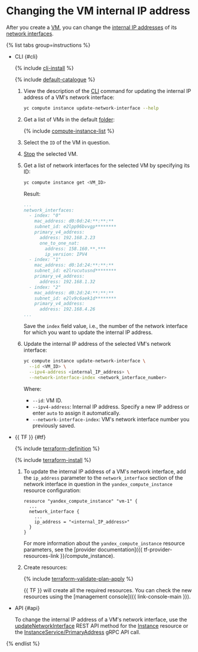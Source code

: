 # Changing the VM internal IP address

After you create a [VM](../../concepts/vm.md), you can change the [internal IP addresses](../../../vpc/concepts/address.md#internal-addresses) of its [network interfaces](../../concepts/network.md).

{% list tabs group=instructions %}

- CLI {#cli}

   {% include [cli-install](../../../_includes/cli-install.md) %}

   {% include [default-catalogue](../../../_includes/default-catalogue.md) %}

   1. View the description of the [CLI](../../../cli/) command for updating the internal IP address of a VM's network interface:

      ```bash
      yc compute instance update-network-interface --help
      ```

   1. Get a list of VMs in the default [folder](../../../resource-manager/concepts/resources-hierarchy.md#folder):

      {% include [compute-instance-list](../../_includes_service/compute-instance-list.md) %}

   1. Select the `ID` of the VM in question.

   1. [Stop](vm-stop-and-start.md#stop) the selected VM.

   1. Get a list of network interfaces for the selected VM by specifying its ID:

      ```bash
      yc compute instance get <VM_ID>
      ```

      Result:

      ```yml
      ...
      network_interfaces:
        - index: "0"
          mac_address: d0:0d:24:**:**:**
          subnet_id: e2lpp96bvvgp********
          primary_v4_address:
            address: 192.168.2.23
            one_to_one_nat:
              address: 158.160.**.***
              ip_version: IPV4
        - index: "1"
          mac_address: d0:1d:24:**:**:**
          subnet_id: e2lrucutusnd********
          primary_v4_address:
            address: 192.168.1.32
        - index: "2"
          mac_address: d0:2d:24:**:**:**
          subnet_id: e2lv9c6aek1d********
          primary_v4_address:
            address: 192.168.4.26
      ...
      ```

      Save the `index` field value, i.e., the number of the network interface for which you want to update the internal IP address.

   1. Update the internal IP address of the selected VM's network interface:

      ```bash
      yc compute instance update-network-interface \
        --id <VM_ID> \
        --ipv4-address <internal_IP_address> \
        --network-interface-index <network_interface_number>
      ```

      Where:
      * `--id`: VM ID.
      * `--ipv4-address`: Internal IP address. Specify a new IP address or enter `auto` to assign it automatically.
      * `--network-interface-index`: VM's network interface number you previously saved.

- {{ TF }} {#tf}

   {% include [terraform-definition](../../../_tutorials/_tutorials_includes/terraform-definition.md) %}

   {% include [terraform-install](../../../_includes/terraform-install.md) %}

   1. To update the internal IP address of a VM's network interface, add the `ip_address` parameter to the `network_interface` section of the network interface in question in the `yandex_compute_instance` resource configuration:

      ```hcl
      resource "yandex_compute_instance" "vm-1" {
        ...
        network_interface {
          ...
          ip_address = "<internal_IP_address>"
        }
      }
      ```

      For more information about the `yandex_compute_instance` resource parameters, see the [provider documentation]({{ tf-provider-resources-link }}/compute_instance).
   1. Create resources:

      {% include [terraform-validate-plan-apply](../../../_tutorials/_tutorials_includes/terraform-validate-plan-apply.md) %}

      {{ TF }} will create all the required resources. You can check the new resources using the [management console]({{ link-console-main }}).

- API {#api}

   To change the internal IP address of a VM's network interface, use the [updateNetworkInterface](../../api-ref/Instance/updateNetworkInterface.md) REST API method for the [Instance](../../api-ref/Instance/index.md) resource or the [InstanceService/PrimaryAddress](../../api-ref/grpc/Instance/get.md#yandex.cloud.compute.v1.PrimaryAddress) gRPC API call.

{% endlist %}